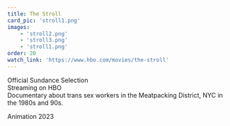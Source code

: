 ```yaml
---
title: The Stroll
card_pic: 'stroll1.png'
images:
    - 'stroll2.png'
    - 'stroll3.png'
    - 'stroll1.png'
order: 20
watch_link: 'https://www.hbo.com/movies/the-stroll'
---
```


Official Sundance Selection<br>Streaming on HBO<br>Documentary about trans sex workers in the Meatpacking District, NYC in the 1980s and 90s.

Animation 2023

